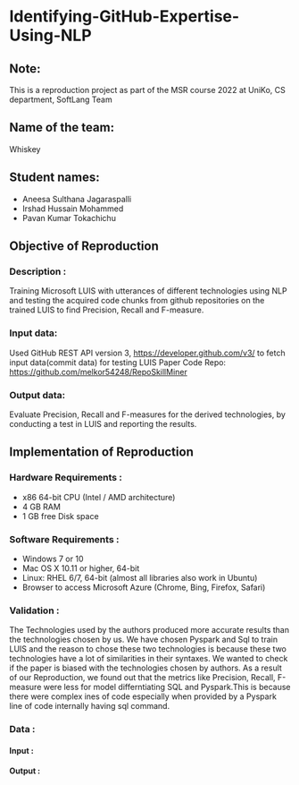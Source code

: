 # Identifying-GitHub-Expertise-Using-NLP
## Note: 
This is a reproduction project as part of the MSR course 2022 at UniKo, CS department, SoftLang Team
## Name of the team: 
Whiskey
## Student names: 
- Aneesa Sulthana Jagaraspalli
- Irshad Hussain Mohammed
- Pavan Kumar Tokachichu

## Objective of Reproduction
### Description : 
Training Microsoft LUIS with utterances of different technologies using NLP and  testing the acquired code chunks from github repositories  on the trained LUIS to find Precision, Recall and F-measure.
### Input data:  
Used GitHub REST API version 3, https://developer.github.com/v3/ to fetch input data(commit data) for testing LUIS 
Paper Code Repo: https://github.com/melkor54248/RepoSkillMiner

### Output data: 
Evaluate Precision, Recall and F-measures for the derived technologies, by conducting a test in LUIS and reporting the results.

## Implementation of Reproduction
### Hardware Requirements :
- x86 64-bit CPU (Intel / AMD architecture)
- 4 GB RAM
- 1 GB free Disk space

### Software Requirements :
- Windows 7 or 10
- Mac OS X 10.11 or higher, 64-bit
- Linux: RHEL 6/7, 64-bit (almost all libraries also work in Ubuntu)
- Browser to access Microsoft Azure (Chrome, Bing, Firefox, Safari)

### Validation :
The Technologies used by the authors produced more accurate results than the technologies chosen by us. We have chosen Pyspark and Sql to train LUIS and the reason to chose these two technologies is because these two technologies have a lot of similarities in their syntaxes. We wanted to check if the paper is biased with the technologies chosen by authors. As a result of our Reproduction, we found out that the metrics like Precision, Recall, F-measure were less for model differntiating SQL and Pyspark.This is because there were complex ines of code especially when provided by a Pyspark line of code internally having sql command.

### Data :
#### Input   :
#### Output  :
